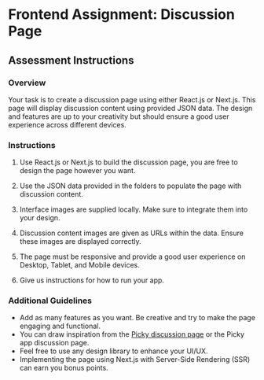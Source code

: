# Frontend Assignment: Discussion Page

## Assessment Instructions

### Overview

Your task is to create a discussion page using either React.js or Next.js. This page will display discussion content using provided JSON data. The design and features are up to your creativity but should ensure a good user experience across different devices.

### Instructions

1. Use React.js or Next.js to build the discussion page, you are free to design the page however you want.

2. Use the JSON data provided in the folders to populate the page with discussion content.

3. Interface images are supplied locally. Make sure to integrate them into your design.

4. Discussion content images are given as URLs within the data. Ensure these images are displayed correctly.

5. The page must be responsive and provide a good user experience on Desktop, Tablet, and Mobile devices.

6. Give us instructions for how to run your app.

### Additional Guidelines

- Add as many features as you want. Be creative and try to make the page engaging and functional.
- You can draw inspiration from the [Picky discussion page](https://www.gopicky.com/discussion/95315/mega-giveaway-alert-high-chance-of-winning-apply-now) or the Picky app discussion page.
- Feel free to use any design library to enhance your UI/UX.
- Implementing the page using Next.js with Server-Side Rendering (SSR) can earn you bonus points.

